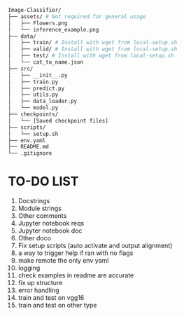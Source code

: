 ```bash
Image-Classifier/
├── assets/ # Not required for general usage
│   ├── Flowers.png 
│   └── inference_example.png
├── data/
│   ├── train/ # Install with wget from local-setup.sh
│   ├── valid/ # Install with wget from local-setup.sh
│   ├── test/ # Install with wget from local-setup.sh
│   └── cat_to_name.json
├── src/
│   ├── __init__.py
│   ├── train.py
│   ├── predict.py
│   ├── utils.py
│   ├── data_loader.py
│   └── model.py
├── checkpoints/
│   └── [Saved checkpoint files]
├── scripts/
│   └── setup.sh
├── env.yaml
├── README.md
└── .gitignore
```


# TO-DO LIST

1. Docstrings
2. Module strings
3. Other comments
4. Jupyter notebook reqs
5. Jupyter notebook doc
6. Other doco
7. Fix setup scripts (auto activate and output alignment)
8. a way to trigger help if ran with no flags
9. make remote the only env yaml
10. logging 
11. check examples in readme are accurate
12. fix up structure
13. error handling
14. train and test on vgg16
15. train and test on other type